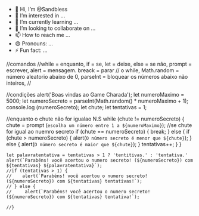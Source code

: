 - 👋 Hi, I’m @Sandbless
- 👀 I’m interested in ...
- 🌱 I’m currently learning ...
- 💞️ I’m looking to collaborate on ...
- 📫 How to reach me ...
- 😄 Pronouns: ...
- ⚡ Fun fact: ...

<!---
Sandbless/Sandbless is a ✨ special ✨ repository because its `README.md` (this file) appears on your GitHub profile.
You can click the Preview link to take a look at your changes.
--->
//comandos
//while = enquanto, if = se, let = deixe, else = se não, prompt = escrever, alert = mensagem. breack = parar
// o while, Math.random = número aleatorio abaixo de 0, parseInt = bloquear os números abaixo não inteiros,
//

//condições
alert('Boas vindas ao Game Charada');
let numeroMaximo = 5000;
let numeroSecreto = parseInt(Math.random() * numeroMaximo + 1);
console.log (numeroSecreto);
let chute;
let tentativas = 1;

//enquanto o chute não for igualao N.S
while (chute != numeroSecreto) {
    chute = prompt (`escolha um número entre 1 a ${numeroMaximo}`);
    //se chute for igual ao nuemro secreto
    if (chute == numeroSecreto) {
        break;
    } else {
        if (chute > numeroSecreto) {
            alert(`O número secreto é menor que ${chute}`);
        } else {
            alert(`O número secreto é maior que ${chute}`);
        }
        tentativas++;
    }
}

    let palavratentativa = tentativas > 1 ? 'tentitivas.' : 'tentativa.'
    alert(`Parabéns! você acertou o numero secreto! (${numeroSecreto}) com ${tentativas} ${palavratentativa}`);
    //if (tentativas > 1) {
    //    alert(`Parabéns! você acertou o numero secreto! (${numeroSecreto}) com ${tentativas} tentativas!`);
    // } else {
    //     alert(`Parabéns! você acertou o numero secreto! (${numeroSecreto}) com ${tentativas} tentativa!`);

    //}
